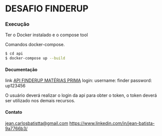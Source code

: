 # DESAFIO FINDERUP

### Execução

Ter o Docker instalado e o compose tool

Comandos docker-compose.

```sh
$ cd api
$ docker-compose up --build
```

#### Documentação

link [API FINDERUP MATÉRIAS PRIMA](http://localhost:3000/docs/)
login: 
    username: finder
    password: up123456

O usuário deverá realizar o login da api para obter o token, o token deverá ser utilizado nos demais recursos.


#### Contato
jean.carlosbatistta@gmail.com
https://www.linkedin.com/in/jean-batista-9a7766b3/